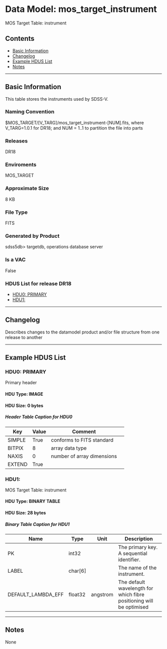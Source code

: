 # Data Model: mos_target_instrument


MOS Target Table: instrument


## Contents
- [Basic Information](#basic-information)
- [Changelog](#changelog)
- [Example HDUS List](#example-hdus-list)
- [Notes](#notes)

---

## Basic Information
This table stores the instruments used by SDSS-V.

### Naming Convention
$MOS_TARGET/[V_TARG]/mos_target_instrument-[NUM].fits, where V_TARG=1.0.1 for DR18; and NUM = 1..1 to partition the file into parts

### Releases
DR18

### Enviroments
MOS_TARGET

### Approximate Size
8 KB

### File Type
FITS

### Generated by Product
sdss5db> targetdb, operations database server

### Is a VAC
False

### HDUS List for release DR18
  - [HDU0: PRIMARY](#hdu0-primary)
  - [HDU1: ](#hdu1)

---

## Changelog
Describes changes to the datamodel product and/or file structure from one release to another

---
## Example HDUS List

### HDU0: PRIMARY
Primary header

#### HDU Type: IMAGE
#### HDU Size:  0 bytes

##### Header Table Caption for HDU0
Key | Value | Comment | |
| --- | --- | --- | --- |
| SIMPLE | True | conforms to FITS standard |
| BITPIX | 8 | array data type |
| NAXIS | 0 | number of array dimensions |
| EXTEND | True |  |



### HDU1:
MOS Target Table: instrument

#### HDU Type: BINARY TABLE
#### HDU Size:  28 bytes


##### Binary Table Caption for HDU1
Name | Type | Unit | Description |
| --- | --- | --- | --- |
 | PK | int32 |  | The primary key. A sequential identifier. |
 | LABEL | char[6] |  | The name of the instrument. |
 | DEFAULT_LAMBDA_EFF | float32 | angstrom | The default wavelength for which fibre positioning will be optimised |



---
## Notes
None
